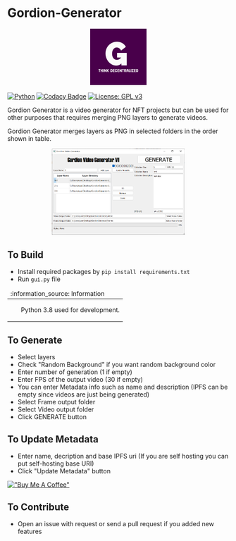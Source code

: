# Gordion-Generator

<div align="center">
    <img src="https://raw.githubusercontent.com/thereturn932/Gordion-Generator/main/images/logo_solid.png" width="128px" height="128px">
</div>

[![Python](https://img.shields.io/badge/python-3670A0?style=for-the-badge&logo=python&logoColor=ffdd54)](https://www.python.org/)
[![Codacy Badge](https://app.codacy.com/project/badge/Grade/cbef90ea838445bc9943794426fd748f)](https://www.codacy.com?utm_source=github.com&amp;utm_medium=referral&amp;utm_content=thereturn932/Gordion-Generator&amp;utm_campaign=Badge_Grade)
[![License: GPL v3](https://img.shields.io/badge/License-GPLv3-blue.svg)](https://www.gnu.org/licenses/gpl-3.0)


Gordion Generator is a video generator for NFT projects but can be used for other purposes that requires merging PNG layers to generate videos.

Gordion Generator merges layers as PNG in selected folders in the order shown in table.

<div align="center">
    <img src="https://raw.githubusercontent.com/thereturn932/Gordion-Generator/main/images/Screenshot.png" width="60%">
</div>

## To Build

- Install required packages by `pip install requirements.txt`
- Run `gui.py` file

<table>
  <thead>
    <tr>
      <td align="left">
        :information_source: Information
      </td>
    </tr>
  </thead>

  <tbody>
    <tr>
      <td>
        <ul>
          Python 3.8 used for development.
        </ul>
      </td>
    </tr>
  </tbody>
</table>


## To Generate

- Select layers
- Check "Random Background" if you want random background color
- Enter number of generation (1 if empty)
- Enter FPS of the output video (30 if empty)
- You can enter Metadata info such as name and description (IPFS can be empty since videos are just being generated)
- Select Frame output folder
- Select Video output folder
- Click GENERATE button

## To Update Metadata

- Enter name, decription and base IPFS uri (If you are self hosting you can put self-hosting base URI)
- Click "Update Metadata" button

[!["Buy Me A Coffee"](https://www.buymeacoffee.com/assets/img/custom_images/orange_img.png)](https://www.buymeacoffee.com/thereturn932)

## To Contribute

- Open an issue with request or send a pull request if you added new features

